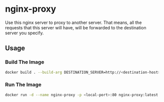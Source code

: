# nginx-proxy

Use this nginx server to proxy to another server.
That means, all the requests that this server will have, will be forwarded to the destination server you specify.

## Usage

### Build The Image

```sh
docker build . --build-arg DESTINATION_SERVER=http://<destination-host>:<destination-port> -t nginx-proxy
```

### Run The Image

```sh
docker run -d --name nginx-proxy -p <local-port>:80 nginx-proxy:latest
```
